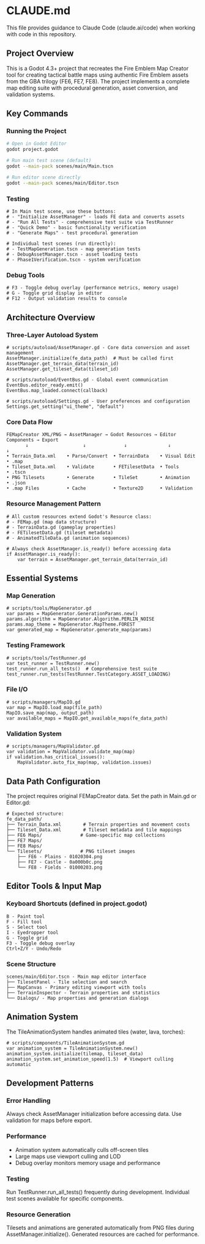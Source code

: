 # CLAUDE.md

This file provides guidance to Claude Code (claude.ai/code) when working with code in this repository.

## Project Overview

This is a Godot 4.3+ project that recreates the Fire Emblem Map Creator tool for creating tactical battle maps using authentic Fire Emblem assets from the GBA trilogy (FE6, FE7, FE8). The project implements a complete map editing suite with procedural generation, asset conversion, and validation systems.

## Key Commands

### Running the Project
```bash
# Open in Godot Editor
godot project.godot

# Run main test scene (default)
godot --main-pack scenes/main/Main.tscn

# Run editor scene directly  
godot --main-pack scenes/main/Editor.tscn
```

### Testing
```gdscript
# In Main test scene, use these buttons:
# - "Initialize AssetManager" - loads FE data and converts assets
# - "Run All Tests" - comprehensive test suite via TestRunner
# - "Quick Demo" - basic functionality verification
# - "Generate Maps" - test procedural generation

# Individual test scenes (run directly):
# - TestMapGeneration.tscn - map generation tests
# - DebugAssetManager.tscn - asset loading tests
# - Phase1Verification.tscn - system verification
```

### Debug Tools
```gdscript
# F3 - Toggle debug overlay (performance metrics, memory usage)
# G - Toggle grid display in editor
# F12 - Output validation results to console
```

## Architecture Overview

### Three-Layer Autoload System
```gdscript
# scripts/autoload/AssetManager.gd - Core data conversion and asset management
AssetManager.initialize(fe_data_path)  # Must be called first
AssetManager.get_terrain_data(terrain_id)
AssetManager.get_tileset_data(tileset_id)

# scripts/autoload/EventBus.gd - Global event communication
EventBus.editor_ready.emit()
EventBus.map_loaded.connect(callback)

# scripts/autoload/Settings.gd - User preferences and configuration
Settings.get_setting("ui_theme", "default")
```

### Core Data Flow
```
FEMapCreator XML/PNG → AssetManager → Godot Resources → Editor Components → Export
	   ↓                    ↓              ↓               ↓             ↓
• Terrain_Data.xml    • Parse/Convert  • TerrainData    • Visual Edit  • .map
• Tileset_Data.xml    • Validate       • FETilesetData  • Tools        • .tscn
• PNG Tilesets        • Generate       • TileSet        • Animation    • .json
• .map Files          • Cache          • Texture2D      • Validation   
```

### Resource Management Pattern
```gdscript
# All custom resources extend Godot's Resource class:
# - FEMap.gd (map data structure)
# - TerrainData.gd (gameplay properties) 
# - FETilesetData.gd (tileset metadata)
# - AnimatedTileData.gd (animation sequences)

# Always check AssetManager.is_ready() before accessing data
if AssetManager.is_ready():
	var terrain = AssetManager.get_terrain_data(terrain_id)
```

## Essential Systems

### Map Generation
```gdscript
# scripts/tools/MapGenerator.gd
var params = MapGenerator.GenerationParams.new()
params.algorithm = MapGenerator.Algorithm.PERLIN_NOISE
params.map_theme = MapGenerator.MapTheme.FOREST
var generated_map = MapGenerator.generate_map(params)
```

### Testing Framework
```gdscript
# scripts/tools/TestRunner.gd
var test_runner = TestRunner.new()
test_runner.run_all_tests()  # Comprehensive test suite
test_runner.run_tests(TestRunner.TestCategory.ASSET_LOADING)
```

### File I/O
```gdscript
# scripts/managers/MapIO.gd
var map = MapIO.load_map(file_path)
MapIO.save_map(map, output_path)
var available_maps = MapIO.get_available_maps(fe_data_path)
```

### Validation System
```gdscript
# scripts/managers/MapValidator.gd
var validation = MapValidator.validate_map(map)
if validation.has_critical_issues():
	MapValidator.auto_fix_map(map, validation.issues)
```

## Data Path Configuration

The project requires original FEMapCreator data. Set the path in Main.gd or Editor.gd:

```gdscript
# Expected structure:
fe_data_path/
├── Terrain_Data.xml        # Terrain properties and movement costs
├── Tileset_Data.xml        # Tileset metadata and tile mappings  
├── FE6 Maps/              # Game-specific map collections
├── FE7 Maps/
├── FE8 Maps/
└── Tilesets/              # PNG tileset images
	├── FE6 - Plains - 01020304.png
	├── FE7 - Castle - 0a000b0c.png
	└── FE8 - Fields - 01000203.png
```

## Editor Tools & Input Map

### Keyboard Shortcuts (defined in project.godot)
```
B - Paint tool
F - Fill tool  
S - Select tool
I - Eyedropper tool
G - Toggle grid
F3 - Toggle debug overlay
Ctrl+Z/Y - Undo/Redo
```

### Scene Structure
```
scenes/main/Editor.tscn - Main map editor interface
├── TilesetPanel - Tile selection and search
├── MapCanvas - Primary editing viewport with tools
├── TerrainInspector - Terrain properties and statistics  
└── Dialogs/ - Map properties and generation dialogs
```

## Animation System

The TileAnimationSystem handles animated tiles (water, lava, torches):

```gdscript
# scripts/components/TileAnimationSystem.gd
var animation_system = TileAnimationSystem.new()
animation_system.initialize(tilemap, tileset_data)
animation_system.set_animation_speed(1.5)  # Viewport culling automatic
```

## Development Patterns

### Error Handling
Always check AssetManager initialization before accessing data. Use validation for maps before export.

### Performance
- Animation system automatically culls off-screen tiles
- Large maps use viewport culling and LOD
- Debug overlay monitors memory usage and performance

### Testing
Run TestRunner.run_all_tests() frequently during development. Individual test scenes available for specific components.

### Resource Generation
Tilesets and animations are generated automatically from PNG files during AssetManager.initialize(). Generated resources are cached for performance.
